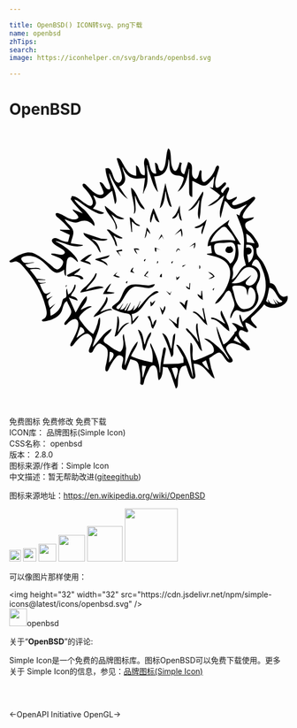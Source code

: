```yaml
---

title: OpenBSD() ICON转svg、png下载
name: openbsd
zhTips: 
search: 
image: https://iconhelper.cn/svg/brands/openbsd.svg

---
```


# OpenBSD  <small style="font-size: 60%;font-weight: 100"></small>

<div id="svg" class="svg-wrap">
<svg role="img" xmlns="http://www.w3.org/2000/svg" viewBox="0 0 24 24"><title>OpenBSD icon</title><path d="M13.695 1.653c-.202.47-.146 1.02-.293 1.509-.034.112-.146.452-.308.429-.333-.048-.16-.688-.545-.7l.12.934c-.577.073-.498-.829-.733-1.195-.27-.423-.335.192-.317.38.011.122.036.242.05.363.026.21.032.393.005.603-.552-.007-.35-.733-.754-.844l.03.874c-.612-.005-.89-.557-1.159-1.025-.112-.196-.261-.574-.53-.453.126.544.423 1.064.454 1.63.007.145-.13.516-.333.448-.469-.158-.406-1.008-.796-1.231-.08-.045-.204-.006-.29-.002 0 .45.198.996.356 1.418.034.09.129.41-.069.403-.353-.01-.441-.695-.8-.615.044.185.153.335.215.513.037.109.106.219.126.332.044.247-.269.267-.432.22-.384-.114-.66-.428-.935-.703-.076-.076-.277-.344-.404-.222-.141.135.136.373.215.464.234.271.488.589.6.935.049.148.058.36-.09.462-.146.1-.384-.083-.502-.16-.362-.239-.721-.654-1.176-.664l-.107.271.29.392.752.845-.875-.362c.035.229.583.506.475.742-.064.14-.38.142-.505.124-.446-.064-.762-.396-1.177-.515-.366-.105-.298.18-.09.343.072.057.141.117.211.177.125.108.245.219.362.336.183.183.343.378.513.573l-.875-.03v.06l.845.392-.151.603c-.244 0-.442-.067-.664-.163-.151-.066-.31-.175-.482-.163-.206.014-.328.202-.19.377.206.263.62.412.883.617.1.078.247.212.133.345-.225.264-.832-.074-1.128.013v.06c.275.161.839.253 1 .549.128.231-.232.756-.487.736-.227-.019-.436-.275-.603-.41-.401-.322-.83-.7-1.298-.923-.801-.38-1.597.226-2.232.622.081.256.402-.017.603.029.271.061.477.313.651.513.84.968 1.543 2.064 1.857 3.319.083.33.224.725-.023 1.021-.066.08-.165.09-.238.155-.055.05-.052.118.023.141.138.043.34-.021.475-.054.443-.107.949-.346 1.15-.78.125-.271.169-.797.48-.905.068.29.394.673.363.965-.029.259-.302.56-.461.751-.057.068-.193.217-.112.315.082.097.25-.112.3-.16.229-.216.73-.558.865-.062.118.432-.261 1.13-.45 1.509-.054.105-.297.435-.202.553.11.135.338-.218.387-.282.19-.249.856-.987 1.21-.722.431.324.282.555.119.994-.046.123-.216.433-.1.55.111.114.258.01.315-.098.104-.197.383-.78.661-.631.175.093.441.251.543.425.158.272.02.815-.022 1.111-.024.17-.207.702-.055.825.14.113.254-.228.296-.312.149-.295.32-.597.54-.845.08-.089.192-.237.327-.212.7.131-.015.829.273 1.185.058.072.215.067.3.083l.362-.935c.184.07.455.095.591.248.114.128.137.344.17.506.092.454.142.896.084 1.357.057.042.148.138.225.088.097-.062.11-.315.143-.42.106-.332.269-.65.42-.965.099-.207.37-.427.565-.142.2.292.12.804.246 1.138.32-.158.355-.825.362-1.147l.415.061.25.513.45 1.297c.234-.09.16-.538.187-.754.035-.293.103-.882.318-1.1.086-.087.258-.095.37-.137.129.312.199.666.354.965.06.116.198.242.337.17.133-.068.128-.224.111-.35-.042-.313-.113-.62-.138-.936.598-.042.95.441 1.325.845.145.155.271.362.485.422l-.31-.905-.172-.845c.217-.09.676-.534.905-.47.34.097.6 1.046 1.023.823.18-.095.088-.257.003-.383-.126-.188-.506-.639-.465-.874.03-.175.324-.379.494-.377.391.006 1.071.304 1.297.618l.272-.03c-.04-.54-.85-.787-.966-1.328a.404.404 0 01.004-.172c.086-.347.294-.195.51-.102.067.029.213.103.269.02.06-.091-.048-.212-.087-.289-.082-.156-.156-.337-.122-.513.282.074.455.242.694.4.056.038.18.131.251.08.075-.056-.036-.167-.071-.208-.106-.123-.432-.42-.4-.6.022-.122.227-.252.31-.335.276-.276.59-.556.815-.875h.03c.532.621 2.203.186 1.99-.754-.132.019-.256.123-.392.077-.594-.205-.45-1.157-1.116-1.163-.049-.62-.298-1.24-.599-1.78-.138-.247-.424-.473-.525-.725-.055-.14-.046-.36-.052-.512.349-.054.177-.407.05-.603-.142-.218-.292-.477-.475-.66-.226-.227-.562-.374-.533-.758.027-.357.642-.311.747-.633-.183.008-.363.053-.543.083-.449.075-.527-.076-.317-.475.183-.349.474-.613.73-.905.083-.093.336-.306.205-.441-.107-.112-.286.058-.377.119-.333.22-.705.384-1.086.502-.113.035-.448.166-.486-.035-.051-.272.463-.322.395-.628-.205.049-.61.374-.807.223-.238-.18.111-.643.149-.856.038-.216-.136-.224-.258-.09-.043.048-.081.1-.12.15-.07.087-.126.17-.17.271-.494-.288.44-.623.265-.89-.063-.095-.179 0-.235.05-.117.102-.558.61-.654.237-.106-.412.108-.908.22-1.297.028-.102.159-.376.032-.449-.185-.106-.266.253-.31.359a2.333 2.333 0 01-.615.839c-.086.077-.232.225-.36.19-.187-.051-.188-.57-.182-.728.003-.075.045-.205-.028-.26-.096-.071-.147.072-.16.14-.048.222-.186.856-.515.44-.298-.376.163-1.157-.444-1.315l-.332 1.056c-.398-.087-.31-.656-.211-.966l-.181-.06a3.303 3.303 0 01-.112.362c-.16.451-.375.539-.541.03-.127-.388-.082-.807-.145-1.207-.025-.159-.04-.32-.198-.392zm.03.905c.153.364-.008.82.237 1.176.25.364.716.168 1.02.397.108.081.022.256-.007.358-.1.347-.278.604-.465.905.655-.335.875-1.29.965-1.96h.03c-.026.596-.007 1.182 0 1.779.003.27-.037.582.272.633V4.46c.323.093.808.502 1.159.381.179-.061.342-.277.467-.411.094-.102.175-.212.244-.332h.03l-.12.965-.302-.06.663.473.261.226-.2.294-.875.636c.637-.094.958-.564 1.418-.935-.15.63-.491 1.262-.332 1.93h.03l.362-1.448c.274.13.37.476.633.633.383.228.919-.204 1.267-.331-.227.322-.57.548-.633.965l-.272-.12c.236.606.519 1.19.62 1.84.093.594-.024 1.183.016 1.78.02.275.133.517.179.784-.563.191-.666.98-1.207 1.236.043-.188.11-.377.11-.573 0-.14-.066-.282-.03-.422.073-.277.314-.508.412-.784.152-.43.05-.835-.009-1.267l.301.03-.758-1.177-.376-.573.139-.392c-.762.586-1.867 1.188-1.87 2.293l.271-.091.09.664-.422.06v.06c.353.1.722.149 1.056.306.244.114.514.265.682.479.56.71.112 1.818-.31 2.473-.213.33-.594.634-.734.996.382-.092.577-.457.792-.754.091-.127.17-.303.325-.362.24-.09.32.354.371.512.065.2.218.546.18.755-.071.401-.415.662-.34 1.116.166-.202.217-.604.482-.702.17-.062.347.095.513.12.36.053.73-.082.996-.326.285-.263.48-.686.408-1.083-.043-.24-.177-.476-.16-.724.012-.2.148-.362.22-.543.173-.427.152-.912-.257-1.189a.86.86 0 00-.362-.138c.033-.222.264-.706.53-.418.188.202.29.558.396.81.389.918.392 2.006-.163 2.865-.394.61-1.02 1.11-1.548 1.6l-.21-.604h-.061c-.07.36.185.772.332 1.086-.33-.075-.645-.415-.996-.362.099.17.748.572.242.754.003.148-.11.25-.2.362-.201.248-.454.618-.766.724l-.573-1.508h-.03c.084.661.314 1.305.61 1.9.154.307.403.611.506.935-.187-.159-.306-.413-.466-.603a6.313 6.313 0 00-.952-.892c-.227-.177-.45-.376-.754-.345.345.31.868.475.835 1.056-.01.165-.193.237-.322.296-.339.155-.67.322-1.026.438-.098.032-.279.12-.382.087-.11-.037-.097-.277-.109-.369-.037-.285.121-1.028-.172-1.146-.128 1.01.132 1.929.21 2.926h-.03c-.17-.737-.439-1.558-.838-2.202-.11-.177-.343-.597-.579-.543l.62 1.086.013.46-.452.08-1.297.033c.047-.373.13-.746.2-1.116.014-.081.074-.326-.078-.326-.14 0-.169.408-.189.507-.108.542-.204 1.106-.205 1.66h-.03c0-.913-.41-1.73-.784-2.535-.104.155.041.377.086.543.099.371.113.737.065 1.116-.612-.118-1.275-.278-1.84-.543.149-.357.576-.889.573-1.267-.554.556-.804 1.335-1.086 2.052h-.03l.12-1.448-.21-1.237c-.132.133-.06.399-.04.573.033.275.015.688-.188.9-.112.117-.226.014-.346-.034-.335-.136-.582-.36-.875-.564-.104-.072-.293-.15-.28-.302.032-.433.656-.638.672-1.026-.72.31-1.062 1.088-1.629 1.57.186-.785.782-1.703.634-2.535-.152.084-.145.295-.185.453a4.324 4.324 0 01-.388.965c-.4-.231-.72-.623-.983-.996-.073-.102-.233-.26-.235-.392-.002-.128.145-.274.225-.362.244-.265.54-.465.872-.603-.237-.147-.706.2-.965.272.175-.37.65-.732.513-1.177-.393.307-.66.97-.935 1.388h-.03l-.574-1.267.754.271c.023-.27-.36-.373-.573-.422.126-.328.476-.578.392-.965h-.06c-.087.28-.269.759-.573.844l-.09-.482h-.03c-.119.253.029.447-.04.687-.037.125-.217.106-.28.222-.085.158-.092.37-.164.539-.172.407-.5.706-.904.874l-.037-.54.459-.515-.483.361c-.062-.161-.203-.465-.12-.633.073-.145.254-.24.362-.362l-.483.241c-.163-.422.135-.3.302-.603-.122.07-.325.2-.471.133-.187-.085-.384-.64-.464-.827l.512-.09v-.03c-.242.03-.626.12-.663-.211h.633v-.03l-.712-.08-.194-.252-.421-.543c.251-.075.683-.075.935 0-.368-.387-1.024.182-1.327-.453l.754-.15v-.03c-.234 0-.67.135-.874.028-.054-.028-.094-.075-.134-.12-.388-.438.48-.478.766-.44.55.076.975.452 1.358.833.194.193.473.538.754.595.278.055.51-.122.724-.263 0 .212-.022.422.15.573 0-.416.005-.857.07-1.267.023-.152.083-.352.263-.38.225-.034.531.309.693.44.002-.234-.175-.432-.319-.603-.396-.47-1.025-.914-1.58-1.177v-.03c.823.142 1.442.625 2.322.392v-.06l-1.026-.15c.043-.321.276-.734.203-1.057-.1-.44-.568-.644-.746-1.025.306.118.63.29.966.297.188.005.336-.098.512-.14.485-.113.766.123 1.086.446.088-.305-.15-.559-.334-.784-.186-.229-.35-.46-.57-.659-.267-.24-.662-.52-.815-.85.25.049.49.256.694.402.359.255.715.503 1.116.691.211.1.578.265.754.054l-.965-.362c.07-.101.17-.188.221-.302.138-.307-.104-.568-.191-.844.185.068.345.227.543.26.464.078.734-.47 1.086-.653L9.11 6.45c.201-.168.112-.494.078-.724-.099-.664-.493-1.251-.59-1.9h.03c.381.816.835 1.696 1.598 2.201l-.277-.363-.477-.723c.095-.037.188-.077.269-.142.528-.423.078-1.012.002-1.517h.03c.065.155.14.314.235.453.441.638 1.023.536 1.696.482l-.18 1.328h.03c.089-.283.258-.516.318-.815.11-.544-.006-1.084-.017-1.629h.03c.048.322.179.63.282.936.162.482.293 1.01.653 1.387l-.331-1.357c.958-.001 1.219-.647 1.236-1.509zm-.271 2.082l-.483 2.172c.372-.227.45-1.053.483-1.448h.03c.065.348.096.696.238 1.025.056.13.117.305.275.302l-.386-1.357zm-2.956.392c.006.771.387 1.473.24 2.262.146-.088.15-.295.152-.452.004-.365-.06-.723-.06-1.086h.03c.105.364.39 1.09.814 1.146-.05-.196-.211-.344-.319-.513-.238-.374-.472-1.13-.857-1.357zm6.184.332c-.336.526-.736 1.245-1.237 1.629v.03c.38-.068.791-.549.905-.905h.03c-.005.536-.251 1.105-.03 1.629h.03c.16-.543.077-1.184.215-1.75.043-.177.203-.473.087-.633zM14.69 6.57c-.178.402-.265.775-.634 1.056v.06c.265.07.45-.262.513-.482h.03c.026.203.05.624.272.694l-.149-.694zm-6.456.03c.065.743 1.063 1.244.935 2.052.16-.094.119-.269.065-.423-.112-.317-.298-.596-.427-.905.289.264.716.562 1.117.393l-.633-.263zm4.163.242c-.091.3-.347.886-.241 1.176h.06l.211-.724h.03c.075.273.153.687.483.724l-.483-1.176zm-2.021.754l.15 1.267h.061l-.03-.905c.197.137.463.474.724.362-.1-.11-.247-.129-.362-.222-.187-.151-.286-.482-.543-.502zm6.636.18c-.318.32-.584.539-1.025.664v.061c.261.075.514-.07.724-.211-.035.177-.26.64-.09.754l.289-.875zm1.539.624c.138.01.242.186.323.282.239.279.508.575.612.935-.697-.144-1.452-.045-2.142.12.154-.405.446-.834.785-1.1.115-.092.258-.25.422-.237zm-6.697.07l-.181.936c.151-.115.187-.481.211-.664l.272.302a1.058 1.058 0 00-.302-.573zm2.956.091l-.573.573.543-.392.09.543c.106-.154.05-.578-.06-.724zm-6.334.078a.252.252 0 00-.06.013v.03c.253.256.463.61.621.935.088.179.063.376.253.483-.015-.353-.166-.62-.302-.935.214.124.5.31.754.24v-.06c-.342-.152-.607-.281-.905-.518-.11-.088-.224-.2-.361-.188zm-2.082.284c.029.255.237.35.422.49a3.5 3.5 0 01.687.657c.127.166.205.452.37.573-.036-.444-.298-.966-.725-1.147v-.03c.434.084.867.246 1.297.06v-.06l-.513-.02zm14.027.09c.296.115.613.522.724.815l-.664-.09zm-7.3.03l-.271.514.301-.332.181.302zm5.95.712a.536.536 0 01.172.031c.365.143.267.9.19 1.188-.061.234-.17.495-.4.604-.167-.3-.415-.496-.724-.64-.154-.073-.41-.101-.517-.243-.103-.137-.208-.646-.068-.78.152-.147.57-.117.766-.117.163 0 .392-.051.581-.043zm-3.054.013l-.513.392.453-.241-.06.362c.128-.09.175-.371.12-.513zm4.404.18c.136.011.37-.002.47.1.331.34.145 1.25-.259 1.44l-.12-.695c.032.002.062 0 .09-.003v.003h.09l-.04-.013c.356-.085.295-.577-.051-.59l-.09-.03.049.032-.018.001v-.003h-.06l.01.011c-.023.005-.046.01-.071.02zm-1.538.122c-.062.063-.152.11-.198.187-.318.545.886.559.546-.03-.039-.068-.108-.111-.167-.157l-.121.06h-.06zm-6.335.12c0 .154-.03.31.12.392v-.301l.363.12zm-1.676.086c-.046.002-.092.005-.134.005.053.194.137.36.302.482l-.181-.392.362.03c-.07-.127-.211-.131-.349-.125zm3.685.011c-.09.01-.168.168-.169.325l.15-.271.182.12c-.05-.132-.109-.18-.163-.174zm-4.845.084l-.513.09.423.513-.241-.422.361-.06zm-2.655.42c-.307.013-.66.365-.904.515v.06l.875.302c-.018-.229-.315-.297-.513-.331l.603-.544a.386.386 0 00-.06-.002zm1.6.063l-1.237.332v.06l.663.238.393.275c-.043-.32-.383-.375-.604-.543.28-.053.66-.058.785-.362zm3.107.332c-.129.02-.23.12-.091.21zm.995.18l-.03.212c.094-.056.11-.105.09-.211zm1.357 0c-.117.035-.214.118-.09.212zm1.117.302l-.302.09v.121zm1.146.03v.362c.113-.11.113-.25 0-.362zm4.272.179c.425.004.846.395.75.847-.062.29-.242.605-.528.718-.149.06-.486.04-.498-.175-.01-.2.388-.478.468-.694-.558.427-.9.79-1.659.694v-.03c.447-.331.634-.895 1.059-1.224a.645.645 0 01.408-.136zm-9.943.032c-.146.076-.235.236-.272.393l.362.09-.2-.193zm-4.585.061l-1.147.603c.04.225.262.104.423.093.23-.015.657.06.784.27l.211-.03c-.054-.342-.546-.342-.814-.363.197-.2.48-.259.543-.573zm5.822.241l-.332.423.422.15-.302-.18c.063-.132.31-.247.212-.393zm-2.625.09l-.362.333c.142.047.468.233.573.09l-.392-.15zm7.813 0l.422.333v.06l-.392.211a.938.938 0 00.543-.211.883.883 0 00-.573-.392zm-9.683.121c-.183.41-.464.743-.784 1.056-.184.179-.471.346-.543.603L7.45 13.8l.694-.14c-.414-.296-1.14.033-1.539.21.275-.55.813-.769.935-1.418l-.03-.03zm5.701.03c-.13.043-.146.149-.18.272l.18.03zm1.237.212l.03.332a.503.503 0 00.272-.332l-.212.15zm-4.193.422c-.13.038-.2.131-.06.211zm5.34.181l-.031.422-.271-.18c.028.182.156.27.332.3l.03-.542zm-6.758.03c-.22.069-.596.692-.694.905.2-.008.895.018.996-.12l-.664-.091zm3.7.059c-.166.01-.327.105-.502.105-.507 0-1.34-.252-1.775.092-.396.314-.42.734-.669 1.132-.121.194-.336.325-.512.465-.065.052-.184.127-.159.227.03.122.238.187.34.233.228.105.477.187.724.238.131.027.328.022.44.103.204.148.135.653.163.876.227-.13.524-.52.633-.755-.241.073-.347.31-.513.483l-.09-.633c.705-.062 1.015-.833 1.43-1.296.253-.282.57-.405.893-.575-.19-.227-.455.013-.634.15-.479.37-.755.816-1.176 1.238l.241-.633h-.03c-.131.314-.288.65-.603.814l.12-.422h-.03c-.127.303-.27.452-.603.452l.301-.694h-.03l-.392.664-.12-.03.301-.573h-.03c-.152.244-.313.59-.633.512l.27-.512c-.15.118-.216.4-.394.471-.081.032-.235-.027-.202-.135.042-.14.272-.278.363-.397.31-.405.56-1.067 1.018-1.316.376-.205.947.054 1.358.05.235-.004.503-.084.573-.333a.427.427 0 00-.072-.001zm-7.591.092l-.03.181.12-.181zm14.875.029c.228.004.48.037.61.214.133.18.101.427.17.632.052-.216.046-1.024.477-.57.349.367.256 1.162-.087 1.502-.216.213-.735.343-.992.144-.393-.303-.494-.926-.608-1.378-.027-.109-.154-.36-.084-.461.058-.086.209-.08.3-.082.065 0 .138-.002.214-.001zm2.65.182c.569.103.615.907 1.117 1.147v.06c-.285.143-.38-.002-.573-.211l.211.392c-.233-.036-.283-.262-.422-.423l.21.453c-.346 0-.493-.057-.633-.392h-.03l.06.271-.214-.152.114-.39zm-4.735.03c-.123.036-.188.105-.09.212zm-4.163.242l.332.362.15-.362-.15.241zm3.047 0l-.03.452-.302-.18c-.017.198.288.424.453.512l-.06-.784zm-8.175.512c-.094.452-.417.859-.707 1.207-.138.166-.35.333-.41.543.5-.144 1.063-.652 1.6-.603-.138-.268-.783.103-1.026.15.196-.29.463-.542.59-.874.052-.14.086-.327-.047-.423zm6.998.272c-.23.036-.218.264-.271.452-.128-.127-.258-.303-.452-.271l.573.694zm-2.805.03l-.302.272-.03-.151h-.09l.03.392c.176-.03.358-.347.392-.513zm.815.483l-.151.392h-.03l-.242-.332.211.694h.03c.08-.202.365-.572.182-.754zm3.348.18l-.09.031.18.995c-.192-.168-.785-.942-1.025-.663.555.177.786.825 1.267 1.116l-.15-.573zm1.508.242c-.153.374.22.775.362 1.116-.392-.202-.74-.539-1.207-.543v.12c.672.06 1.03.747 1.569 1.057-.005-.563-.488-1.21-.664-1.75zm-6.123.453l-.212.03c.072.169.197.306.256.482.065.196.023.466.227.573.095-.212.327-.557.271-.784-.17.085-.252.268-.27.453h-.031zm-2.806.03c0 .592-.08 1.148-.241 1.72.21.007.32-.211.433-.363.225-.299.45-.628.804-.784v-.03c-.359-.047-.807.49-.935.784h-.03c.106-.41.2-.924.03-1.327zm5.31.03c-.244.093-.182.42-.182.633l-.693-.482c.038.123.136.16.228.245.18.167.337.557.586.6zm1.538.573c-.213.377.097 1.154.15 1.569h-.03c-.168-.355-.492-.649-.754-.935-.037-.04-.228-.301-.296-.192-.071.114.278.385.343.463.241.286.459.609.642.935.105.189.197.44.397.543-.15-.778-.39-1.586-.392-2.383zm-10.045.302c.223.066.35.219.362.452l-.694.483zm5.007.24l-.03.031c.147.405.293.742.364 1.177.034.202.013.465.179.603.17-.322.23-.695.385-1.026.09-.19.234-.356.188-.573-.29.143-.461.787-.543 1.086-.15-.399-.104-1.092-.543-1.297zm2.051.303c.341.677.594 1.314.785 2.05.212-.118.183-.329.18-.542-.005-.497.186-.99.152-1.478-.143.048-.168.194-.193.332-.06.329-.06.669-.14.995-.163-.38-.293-1.279-.784-1.357zm6.365.24l.453.665-.664-.302zM8.657 19.18c.647.057.205.652-.06.935zm8.296.724l.272.845c-.224-.157-.488-.414-.604-.664zm-5.502.455l.344.058-.272.965h-.03l-.06-.754zm2.85.174c.062 0 .121.013.169.053.163.138-.067.805-.141.977l-.332-.965c.086-.022.2-.063.304-.065Z"/></svg>
</div>
<detail full-name='openbsd'></detail>

<div class="detail-page">
<p>
<span><span class="badge-success badge">免费图标</span> <span class="badge-success badge">免费修改</span>  <span class="badge-success badge">免费下载</span> </span>
<br/>
<span>
ICON库：
<span class="badge-secondary badge">品牌图标(Simple Icon)</span> 
</span>
<br/>
<span>
CSS名称：
<span class="badge-secondary badge">openbsd</span> 
</span>

<br/>
<span>
版本：
<span class="badge-secondary badge">2.8.0</span> 
</span>
<br/>
<span>图标来源/作者：<span class="badge-light badge">Simple Icon</span></span> 
<br/>
<span class="zh-detail">中文描述：暂无<span class="help-link"><span>帮助改进</span>(<a href="https://gitee.com/liuwave/icon-helper/edit/master/json/brands/openbsd.json" target="_blank" rel="noopener noreferrer">gitee</a><a href="https://github.com/liuwave/icon-helper/edit/master/json/brands/openbsd.json" target="_blank" rel="noopener noreferrer">github</a></span>)</span><br/>
</p>
</div><div class="description description alert alert-light"><p>图标来源地址：<a href="https://en.wikipedia.org/wiki/OpenBSD" target="_blank" rel="noopener noreferrer">https://en.wikipedia.org/wiki/OpenBSD</a></p></div>
<div class="alert alert-dark">
<img height="21" width="21" src="https://cdn.jsdelivr.net/npm/simple-icons@latest/icons/openbsd.svg" />
<img height="24" width="24" src="https://cdn.jsdelivr.net/npm/simple-icons@latest/icons/openbsd.svg" />
<img height="32" width="32" src="https://cdn.jsdelivr.net/npm/simple-icons@latest/icons/openbsd.svg" />
<img height="48" width="48" src="https://cdn.jsdelivr.net/npm/simple-icons@latest/icons/openbsd.svg" />
<img height="64" width="64" src="https://cdn.jsdelivr.net/npm/simple-icons@latest/icons/openbsd.svg" />
<img height="96" width="96" src="https://cdn.jsdelivr.net/npm/simple-icons@latest/icons/openbsd.svg" />

</div>
<div>
  <p>可以像图片那样使用：    
  </p>
  <div class="alert alert-primary" style="font-size: 14px">
    &lt;img height="32" width="32" src="https://cdn.jsdelivr.net/npm/simple-icons@latest/icons/openbsd.svg" /&gt;
    <copy-btn content='<img height="32" width="32" src="https://cdn.jsdelivr.net/npm/simple-icons@latest/icons/openbsd.svg" />'></copy-btn>
  </div>
  <div class="alert alert-secondary">
    <img height="32" width="32" src="https://cdn.jsdelivr.net/npm/simple-icons@latest/icons/openbsd.svg" />openbsd
    <copy-btn content="openbsd" btn-title="复制图标名称"></copy-btn>
  </div>
</div>
<div class="icon-detail__container">
<p>关于“<b>OpenBSD</b>”的评论:</p>
</div>
<Vssue title="关于“OpenBSD”的评论" />
<div><p>Simple Icon是一个免费的品牌图标库。图标OpenBSD可以免费下载使用。更多关于  Simple Icon的信息，参见：<a target="_blank" href="https://iconhelper.cn/brands.html">品牌图标(Simple Icon)</a>
</p></div>


<div style="padding:2rem 0 " class="page-nav"><p class="inner"><span class="prev">←<router-link to="/icon/openapi-initiative.html">OpenAPI Initiative</router-link></span> <span class="next"><router-link to="/icon/opengl.html">OpenGL</router-link>→</span></p></div>
